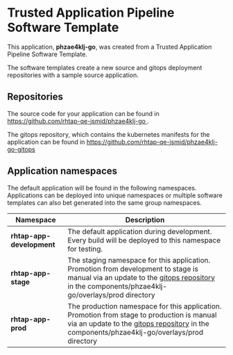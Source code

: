 # Trusted Application Pipeline Software Template

This application, **phzae4klj-go**, was created from a Trusted Application Pipeline Software Template.

The software templates create a new source and gitops deployment repositories with a sample source application. 

## Repositories

The source code for your application can be found in [https://github.com/rhtap-qe-jsmid/phzae4klj-go ](https://github.com/rhtap-qe-jsmid/phzae4klj-go ).
 
The gitops repository, which contains the kubernetes manifests for the application can be found in 
[https://github.com/rhtap-qe-jsmid/phzae4klj-go-gitops ](https://github.com/rhtap-qe-jsmid/phzae4klj-go-gitops ) 

## Application namespaces 

The default application will be found in the following namespaces. Applications can be deployed into unique namespaces or multiple software templates can also bet generated into the same group namespaces.  

|  Namespace   |  Description   |  
| -------- | -------- |   
| **rhtap-app-development** | The default application during development. Every build will be deployed to this namespace for testing. | 
| **rhtap-app-stage** | The staging namespace for this application. Promotion from development to stage is manual via an update to the [gitops repository](https://github.com/rhtap-qe-jsmid/phzae4klj-go-gitops ) in the components/phzae4klj-go/overlays/prod directory |  
| **rhtap-app-prod** | The production namespace for this application. Promotion from stage to production is manual via an update to the [gitops repository](https://github.com/rhtap-qe-jsmid/phzae4klj-go-gitops ) in the components/phzae4klj-go/overlays/prod directory | 